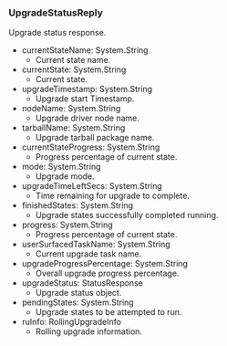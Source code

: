 ### UpgradeStatusReply
Upgrade status response.

- currentStateName: System.String
  - Current state name.
- currentState: System.String
  - Current state.
- upgradeTimestamp: System.String
  - Upgrade start Timestamp.
- nodeName: System.String
  - Upgrade driver node name.
- tarballName: System.String
  - Upgrade tarball package name.
- currentStateProgress: System.String
  - Progress percentage of current state.
- mode: System.String
  - Upgrade mode.
- upgradeTimeLeftSecs: System.String
  - Time remaining for upgrade to complete.
- finishedStates: System.String
  - Upgrade states successfully completed running.
- progress: System.String
  - Progress percentage of current state.
- userSurfacedTaskName: System.String
  - Current upgrade task name.
- upgradeProgressPercentage: System.String
  - Overall upgrade progress percentage.
- upgradeStatus: StatusResponse
  - Upgrade status object.
- pendingStates: System.String
  - Upgrade states to be attempted to run.
- ruInfo: RollingUpgradeInfo
  - Rolling upgrade information.
